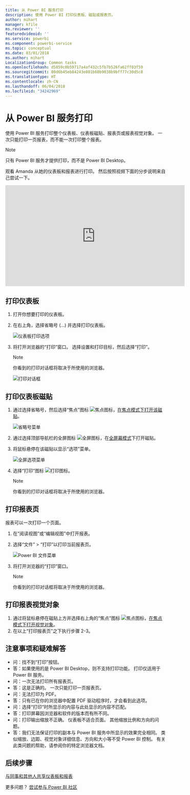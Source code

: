 ```yaml
---
title: 从 Power BI 服务打印
description: 使用 Power BI 打印仪表板、磁贴或报表页。
author: mihart
manager: kfile
ms.reviewer: ''
featuredvideoid: ''
ms.service: powerbi
ms.component: powerbi-service
ms.topic: conceptual
ms.date: 03/01/2018
ms.author: mihart
LocalizationGroup: Common tasks
ms.openlocfilehash: d5859c0b59717a4af432c5fb7b526fa62ff03f59
ms.sourcegitcommit: 80d6b45eb84243e801b60b9038b9bff77c30d5c8
ms.translationtype: HT
ms.contentlocale: zh-CN
ms.lasthandoff: 06/04/2018
ms.locfileid: "34242969"
---
```

# <a name="printing-from-power-bi-service"></a>从 Power BI 服务打印
使用 Power BI 服务打印整个仪表板、仪表板磁贴、报表页或报表视觉对象。 一次只能打印一页报表，而不能一次打印整个报表。

> [!NOTE]
> 只有 Power BI 服务才提供打印，而不是 Power BI Desktop。
> 
> 

观看 Amanda 从她的仪表板和报表进行打印。 然后按照视频下面的分步说明来自己尝试一下。

<iframe width="560" height="315" src="https://www.youtube.com/embed/jtlLGRKBvXY" frameborder="0" allowfullscreen></iframe>

## <a name="print-a-dashboard"></a>打印仪表板
1. 打开你想要打印的仪表板。
2. 在右上角，选择省略号 (...) 并选择打印仪表板。
   
    ![仪表板打印选项](media/service-print/pbi_print_dash_ellipses.png)
3. 将打开浏览器的“打印”窗口。 选择设置和打印目标，然后选择“打印”。
   
   > [!NOTE]
   > 你看到的打印对话框将取决于所使用的浏览器。
   > 
   
    ![打印对话框](media/service-print/pbi_print_dash_new2.png)

## <a name="print-a-dashboard-tile"></a>打印仪表板磁贴
1. 通过选择省略号，然后选择“焦点”图标 ![焦点图标](media/service-print/power-bi-focus-icon.png)，[在焦点模式下打开该磁贴](service-focus-mode.md)。
   
    ![省略号菜单](media/service-print/menu-options.png)
2. 通过选择顶部导航栏的全屏图标 ![全屏图标](media/service-print/power-bi-full-screen-icon.png)，在[全屏幕模式](service-fullscreen-mode.md)下打开磁贴。
3. 将鼠标悬停在该磁贴以显示“选项”菜单。
   
    ![全屏选项菜单](media/service-print/menu-options-new.png)
4. 选择“打印”图标 ![打印图标](media/service-print/print-icon.png)。     
   
   > [!NOTE]
   > 你看到的打印对话框将取决于所使用的浏览器。
   > 
   > 

## <a name="print-a-report-page"></a>打印报表页
报表可以一次打印一个页面。

1. 在“阅读视图”或“编辑视图”中打开报表。
2. 选择“文件” > “打印”以打印当前报表页。
   
    ![Power BI 文件菜单](media/service-print/power-bi-print.png)
3. 将打开浏览器的“打印”窗口。
   
   > [!NOTE]
   > 你看到的打印对话框将取决于所使用的浏览器。
   > 
   > 

## <a name="print-a-report-visual"></a>打印报表视觉对象
1. 通过将鼠标悬停在磁贴上方并选择右上角的“焦点”图标 ![焦点图标](media/service-print/power-bi-focus-icon.png)，[在焦点模式下打开视觉对象](service-focus-mode.md)。
2. 在以上“打印报表页”之下执行步骤 2-3。

## <a name="considerations-and-troubleshooting"></a>注意事项和疑难解答
* 问：找不到“打印”按钮。    
* 答：如果使用的是 Power BI Desktop，则不支持打印功能。  打印仅适用于 Power BI 服务。
* 问：一次无法打印所有报表页。    
* 答：这是正确的。 一次只能打印一页报表页。
* 问：无法打印为 PDF。    
* 答：只有已在你的浏览器中配置 PDF 驱动程序时，才会看到此选项。    
* 问：选择“打印”时所显示的内容与此处显示的内容不匹配。    
* 答：打印屏幕因浏览器和软件的版本而有所不同。
* 问：打印输出缩放不正确。  仪表板不适合页面。 其他缩放比例和方向的问题。    
* 答：我们无法保证打印的副本与 Power BI 服务中所显示的效果完全相同。 类似缩放、边距、视觉对象详细信息、方向和大小等不受 Power BI 控制。 有关此类问题的帮助，请参阅你的特定浏览器文档。      

## <a name="next-steps"></a>后续步骤
[与同事和其他人共享仪表板和报表](service-share-dashboards.md)

更多问题？ [尝试参与 Power BI 社区](http://community.powerbi.com/)

